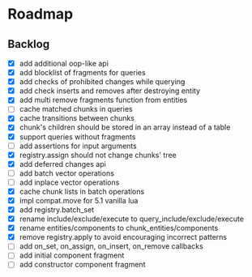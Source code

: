 # Roadmap

## Backlog

- [x] add additional oop-like api
- [x] add blocklist of fragments for queries
- [x] add checks of prohibited changes while querying
- [x] add check inserts and removes after destroying entity
- [x] add multi remove fragments function from entities
- [ ] cache matched chunks in queries
- [x] cache transitions between chunks
- [x] chunk's children should be stored in an array instead of a table
- [x] support queries without fragments
- [ ] add assertions for input arguments
- [x] registry.assign should not change chunks' tree
- [x] add deferred changes api
- [ ] add batch vector operations
- [ ] add inplace vector operations
- [x] cache chunk lists in batch operations
- [x] impl compat.move for 5.1 vanilla lua
- [x] add registry.batch_set
- [x] rename include/exclude/execute to query_include/exclude/execute
- [x] rename entities/components to chunk_entities/components
- [x] remove registry.apply to avoid encouraging incorrect patterns
- [ ] add on_set, on_assign, on_insert, on_remove callbacks
- [ ] add initial component fragment
- [ ] add constructor component fragment